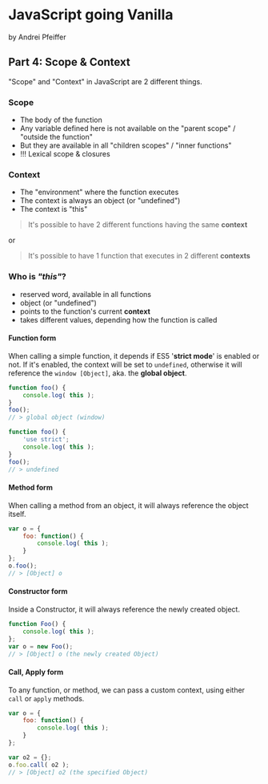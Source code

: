 # JavaScript going Vanilla

by Andrei Pfeiffer

## Part 4: Scope & Context

"Scope" and "Context" in JavaScript are 2 different things.

### Scope

* The body of the function
* Any variable defined here is not available on the "parent scope" / "outside the function"
* But they are available in all "children scopes" / "inner functions"
* !!! Lexical scope & closures

### Context

* The "environment" where the function executes
* The context is always an object (or "undefined")
* The context is "this"

> It's possible to have 2 different functions having the same __context__

or

> It's possible to have 1 function that executes in 2 different __contexts__

### Who is _"this"_?

* reserved word, available in all functions
* object (or "undefined")
* points to the function's current __context__
* takes different values, depending how the function is called

#### Function form

When calling a simple function, it depends if ES5 '__strict mode__' is enabled or not. If it's enabled, the context will be set to `undefined`, otherwise it will reference the `window [Object]`, aka. the __global object__.

```javascript
function foo() {
	console.log( this );
}
foo();
// > global object (window)

function foo() {
	'use strict';
	console.log( this );
}
foo();
// > undefined
```

#### Method form

When calling a method from an object, it will always reference the object itself.

```javascript
var o = {
	foo: function() {
		console.log( this );
	}
};
o.foo();
// > [Object] o
```

#### Constructor form

Inside a Constructor, it will always reference the newly created object.

```javascript
function Foo() {
	console.log( this );
};
var o = new Foo();
// > [Object] o (the newly created Object)
```

#### Call, Apply form

To any function, or method, we can pass a custom context, using either `call` or `apply` methods.

```javascript
var o = {
	foo: function() {
		console.log( this );
	}
};

var o2 = {};
o.foo.call( o2 );
// > [Object] o2 (the specified Object)
```
